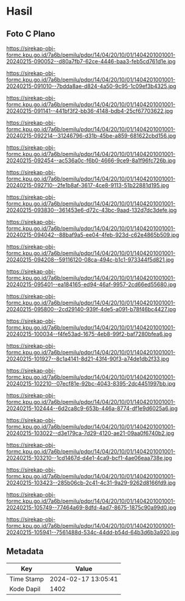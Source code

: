 # Hasil

## Foto C Plano

https://sirekap-obj-formc.kpu.go.id/7a6b/pemilu/pdpr/14/04/20/10/01/1404201001001-20240215-090052--d80a7fb7-62ce-4446-baa3-feb5cd761d1e.jpg

https://sirekap-obj-formc.kpu.go.id/7a6b/pemilu/pdpr/14/04/20/10/01/1404201001001-20240215-091010--7bdda8ae-d824-4a50-9c95-1c09ef3b4325.jpg

https://sirekap-obj-formc.kpu.go.id/7a6b/pemilu/pdpr/14/04/20/10/01/1404201001001-20240215-091141--441bf3f2-bb36-4148-bdb4-25cf67703622.jpg

https://sirekap-obj-formc.kpu.go.id/7a6b/pemilu/pdpr/14/04/20/10/01/1404201001001-20240215-092214--31246796-d31b-45be-a859-681622cbd156.jpg

https://sirekap-obj-formc.kpu.go.id/7a6b/pemilu/pdpr/14/04/20/10/01/1404201001001-20240215-092454--ac536a0c-f6b0-4666-9ce9-8a1f96fc726b.jpg

https://sirekap-obj-formc.kpu.go.id/7a6b/pemilu/pdpr/14/04/20/10/01/1404201001001-20240215-092710--2fe1b8af-3617-4ce8-9113-51b22881d195.jpg

https://sirekap-obj-formc.kpu.go.id/7a6b/pemilu/pdpr/14/04/20/10/01/1404201001001-20240215-093830--361453e6-d72c-43bc-9aad-132d7dc3defe.jpg

https://sirekap-obj-formc.kpu.go.id/7a6b/pemilu/pdpr/14/04/20/10/01/1404201001001-20240215-094042--88baf9a5-ee04-4feb-923d-c62e4865b509.jpg

https://sirekap-obj-formc.kpu.go.id/7a6b/pemilu/pdpr/14/04/20/10/01/1404201001001-20240215-094208--59116120-08ca-494c-b1c1-973344f5d821.jpg

https://sirekap-obj-formc.kpu.go.id/7a6b/pemilu/pdpr/14/04/20/10/01/1404201001001-20240215-095401--ea184165-ed94-46af-9957-2cd66ed55680.jpg

https://sirekap-obj-formc.kpu.go.id/7a6b/pemilu/pdpr/14/04/20/10/01/1404201001001-20240215-095800--2cd29140-939f-4de5-a091-b78f46bc4427.jpg

https://sirekap-obj-formc.kpu.go.id/7a6b/pemilu/pdpr/14/04/20/10/01/1404201001001-20240215-100034--f4fe53ad-1675-4eb8-99f2-baf7280bfea6.jpg

https://sirekap-obj-formc.kpu.go.id/7a6b/pemilu/pdpr/14/04/20/10/01/1404201001001-20240215-101927--8c1a4141-8d21-43f4-90f3-a74de1db2f33.jpg

https://sirekap-obj-formc.kpu.go.id/7a6b/pemilu/pdpr/14/04/20/10/01/1404201001001-20240215-102210--07ecf81e-92bc-4043-8395-2dc4451997bb.jpg

https://sirekap-obj-formc.kpu.go.id/7a6b/pemilu/pdpr/14/04/20/10/01/1404201001001-20240215-102444--6d2ca8c9-653b-446a-8774-df1e9d6025a6.jpg

https://sirekap-obj-formc.kpu.go.id/7a6b/pemilu/pdpr/14/04/20/10/01/1404201001001-20240215-103022--d3e179ca-7d29-4120-ae21-09aa0f6740b2.jpg

https://sirekap-obj-formc.kpu.go.id/7a6b/pemilu/pdpr/14/04/20/10/01/1404201001001-20240215-103210--1cd1467d-d4e1-4ca9-bcf1-4ae06eaa738e.jpg

https://sirekap-obj-formc.kpu.go.id/7a6b/pemilu/pdpr/14/04/20/10/01/1404201001001-20240215-103423--285b06cb-2c41-4c31-9a29-9262d8166fd9.jpg

https://sirekap-obj-formc.kpu.go.id/7a6b/pemilu/pdpr/14/04/20/10/01/1404201001001-20240215-105749--77464a69-8dfd-4ad7-8675-1875c90a99d0.jpg

https://sirekap-obj-formc.kpu.go.id/7a6b/pemilu/pdpr/14/04/20/10/01/1404201001001-20240215-105941--7561488d-534c-44dd-b54d-64b3d6b3a920.jpg


## Metadata

| Key        | Value               |
| ---------- | ------------------- |
| Time Stamp | 2024-02-17 13:05:41 |
| Kode Dapil | 1402                |



